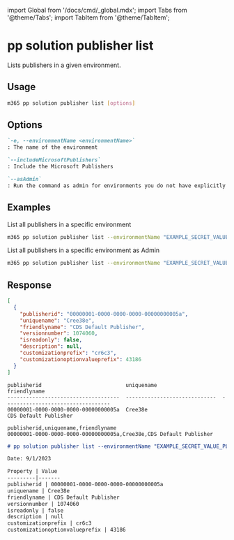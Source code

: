 <!-- DISCLAIMER: All secrets, passwords, and sensitive values in this document are examples only and not real credentials. -->
import Global from '/docs/cmd/_global.mdx';
import Tabs from '@theme/Tabs';
import TabItem from '@theme/TabItem';

# pp solution publisher list

Lists publishers in a given environment.

## Usage

```sh
m365 pp solution publisher list [options]
```

## Options

```md definition-list
`-e, --environmentName <environmentName>`
: The name of the environment

`--includeMicrosoftPublishers`
: Include the Microsoft Publishers

`--asAdmin`
: Run the command as admin for environments you do not have explicitly assigned permissions to.
```

<Global />

## Examples

List all publishers in a specific environment

```sh
m365 pp solution publisher list --environmentName "EXAMPLE_SECRET_VALUE_PLACEHOLDER"
```

List all publishers in a specific environment as Admin

```sh
m365 pp solution publisher list --environmentName "EXAMPLE_SECRET_VALUE_PLACEHOLDER" --asAdmin
```

## Response

<Tabs>
  <TabItem value="JSON">

  ```json
  [
    {
      "publisherid": "00000001-0000-0000-0000-00000000005a",
      "uniquename": "Cree38e",
      "friendlyname": "CDS Default Publisher",
      "versionnumber": 1074060,
      "isreadonly": false,
      "description": null,
      "customizationprefix": "cr6c3",
      "customizationoptionvalueprefix": 43186
    }
  ]
  ```

  </TabItem>
  <TabItem value="Text">

  ```text
  publisherid                           uniquename                     friendlyname
  ------------------------------------  -----------------------------  ----------------------------------
  00000001-0000-0000-0000-00000000005a  Cree38e                        CDS Default Publisher
  ```

  </TabItem>
  <TabItem value="CSV">

  ```csv
  publisherid,uniquename,friendlyname
  00000001-0000-0000-0000-00000000005a,Cree38e,CDS Default Publisher
  ```

  </TabItem>
  <TabItem value="Markdown">

  ```md
  # pp solution publisher list --environmentName "EXAMPLE_SECRET_VALUE_PLACEHOLDER"
  
  Date: 9/1/2023

  Property | Value
  ---------|-------
  publisherid | 00000001-0000-0000-0000-00000000005a
  uniquename | Cree38e
  friendlyname | CDS Default Publisher
  versionnumber | 1074060
  isreadonly | false
  description | null
  customizationprefix | cr6c3
  customizationoptionvalueprefix | 43186
  ```

  </TabItem>
</Tabs>
